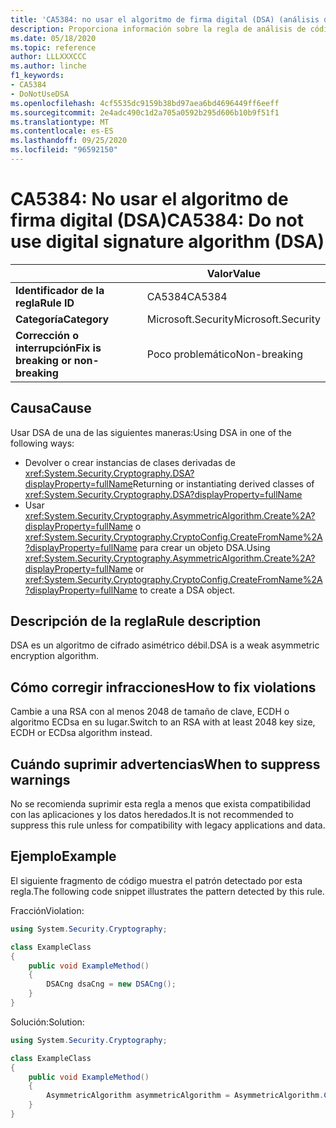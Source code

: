 ```yaml
---
title: 'CA5384: no usar el algoritmo de firma digital (DSA) (análisis de código)'
description: Proporciona información sobre la regla de análisis de código CA5384, incluidas las causas, cómo corregir las infracciones y cuándo suprimirlas.
ms.date: 05/18/2020
ms.topic: reference
author: LLLXXXCCC
ms.author: linche
f1_keywords:
- CA5384
- DoNotUseDSA
ms.openlocfilehash: 4cf5535dc9159b38bd97aea6bd4696449ff6eeff
ms.sourcegitcommit: 2e4adc490c1d2a705a0592b295d606b10b9f51f1
ms.translationtype: MT
ms.contentlocale: es-ES
ms.lasthandoff: 09/25/2020
ms.locfileid: "96592150"
---
```

# <a name="ca5384-do-not-use-digital-signature-algorithm-dsa"></a><span data-ttu-id="56a8e-103">CA5384: No usar el algoritmo de firma digital (DSA)</span><span class="sxs-lookup"><span data-stu-id="56a8e-103">CA5384: Do not use digital signature algorithm (DSA)</span></span>

| | <span data-ttu-id="56a8e-104">Valor</span><span class="sxs-lookup"><span data-stu-id="56a8e-104">Value</span></span> |
|-|-|
| <span data-ttu-id="56a8e-105">**Identificador de la regla**</span><span class="sxs-lookup"><span data-stu-id="56a8e-105">**Rule ID**</span></span> |<span data-ttu-id="56a8e-106">CA5384</span><span class="sxs-lookup"><span data-stu-id="56a8e-106">CA5384</span></span>|
| <span data-ttu-id="56a8e-107">**Categoría**</span><span class="sxs-lookup"><span data-stu-id="56a8e-107">**Category**</span></span> |<span data-ttu-id="56a8e-108">Microsoft.Security</span><span class="sxs-lookup"><span data-stu-id="56a8e-108">Microsoft.Security</span></span>|
| <span data-ttu-id="56a8e-109">**Corrección o interrupción**</span><span class="sxs-lookup"><span data-stu-id="56a8e-109">**Fix is breaking or non-breaking**</span></span> |<span data-ttu-id="56a8e-110">Poco problemático</span><span class="sxs-lookup"><span data-stu-id="56a8e-110">Non-breaking</span></span>|

## <a name="cause"></a><span data-ttu-id="56a8e-111">Causa</span><span class="sxs-lookup"><span data-stu-id="56a8e-111">Cause</span></span>

<span data-ttu-id="56a8e-112">Usar DSA de una de las siguientes maneras:</span><span class="sxs-lookup"><span data-stu-id="56a8e-112">Using DSA in one of the following ways:</span></span>

- <span data-ttu-id="56a8e-113">Devolver o crear instancias de clases derivadas de <xref:System.Security.Cryptography.DSA?displayProperty=fullName></span><span class="sxs-lookup"><span data-stu-id="56a8e-113">Returning or instantiating derived classes of <xref:System.Security.Cryptography.DSA?displayProperty=fullName></span></span>
- <span data-ttu-id="56a8e-114">Usar <xref:System.Security.Cryptography.AsymmetricAlgorithm.Create%2A?displayProperty=fullName> o <xref:System.Security.Cryptography.CryptoConfig.CreateFromName%2A?displayProperty=fullName> para crear un objeto DSA.</span><span class="sxs-lookup"><span data-stu-id="56a8e-114">Using <xref:System.Security.Cryptography.AsymmetricAlgorithm.Create%2A?displayProperty=fullName> or <xref:System.Security.Cryptography.CryptoConfig.CreateFromName%2A?displayProperty=fullName> to create a DSA object.</span></span>

## <a name="rule-description"></a><span data-ttu-id="56a8e-115">Descripción de la regla</span><span class="sxs-lookup"><span data-stu-id="56a8e-115">Rule description</span></span>

<span data-ttu-id="56a8e-116">DSA es un algoritmo de cifrado asimétrico débil.</span><span class="sxs-lookup"><span data-stu-id="56a8e-116">DSA is a weak asymmetric encryption algorithm.</span></span>

## <a name="how-to-fix-violations"></a><span data-ttu-id="56a8e-117">Cómo corregir infracciones</span><span class="sxs-lookup"><span data-stu-id="56a8e-117">How to fix violations</span></span>

<span data-ttu-id="56a8e-118">Cambie a una RSA con al menos 2048 de tamaño de clave, ECDH o algoritmo ECDsa en su lugar.</span><span class="sxs-lookup"><span data-stu-id="56a8e-118">Switch to an RSA with at least 2048 key size, ECDH or ECDsa algorithm instead.</span></span>

## <a name="when-to-suppress-warnings"></a><span data-ttu-id="56a8e-119">Cuándo suprimir advertencias</span><span class="sxs-lookup"><span data-stu-id="56a8e-119">When to suppress warnings</span></span>

<span data-ttu-id="56a8e-120">No se recomienda suprimir esta regla a menos que exista compatibilidad con las aplicaciones y los datos heredados.</span><span class="sxs-lookup"><span data-stu-id="56a8e-120">It is not recommended to suppress this rule unless for compatibility with legacy applications and data.</span></span>

## <a name="example"></a><span data-ttu-id="56a8e-121">Ejemplo</span><span class="sxs-lookup"><span data-stu-id="56a8e-121">Example</span></span>

<span data-ttu-id="56a8e-122">El siguiente fragmento de código muestra el patrón detectado por esta regla.</span><span class="sxs-lookup"><span data-stu-id="56a8e-122">The following code snippet illustrates the pattern detected by this rule.</span></span>

<span data-ttu-id="56a8e-123">Fracción</span><span class="sxs-lookup"><span data-stu-id="56a8e-123">Violation:</span></span>

```csharp
using System.Security.Cryptography;

class ExampleClass
{
    public void ExampleMethod()
    {
        DSACng dsaCng = new DSACng();
    }
}
```

<span data-ttu-id="56a8e-124">Solución:</span><span class="sxs-lookup"><span data-stu-id="56a8e-124">Solution:</span></span>

```csharp
using System.Security.Cryptography;

class ExampleClass
{
    public void ExampleMethod()
    {
        AsymmetricAlgorithm asymmetricAlgorithm = AsymmetricAlgorithm.Create("ECDsa");
    }
}
```
